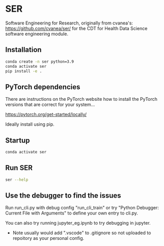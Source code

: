 # SER
Software Engineering for Research, originally from cvanea's: https://github.com/cvanea/ser/ for the CDT for Health Data Science software engineering module.

## Installation
```bash
conda create -n ser python=3.9
conda activate ser
pip install -e .
```

## PyTorch dependencies

There are instructions on the PyTorch website how to install the PyTorch versions that are correct for your system...

https://pytorch.org/get-started/locally/

Ideally install using pip.

## Startup
```bash
conda activate ser
``` 

## Run SER
```bash
ser --help
``` 

## Use the debugger to find the issues

Run run_cli.py with debug config "run_cli_train" or try "Python Debugger: Current File with Arguments" to define your own entry to cli.py.


You can also try running jupyter_eg.ipynb to try debugging in jupyter. 

- Note usually would add ".vscode" to .gitignore so not uploaded to repoitory as your personal config.